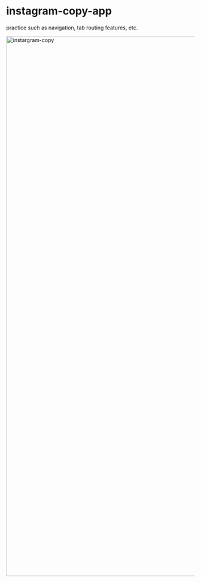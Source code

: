 # instagram-copy-app
practice such as navigation, tab routing features, etc.

<img width="1440" alt="instargram-copy" src="https://github.com/ottuck/instagram-copy-app/assets/116790133/1da9f435-c1fc-46ba-84ea-c19a50e8d771">
